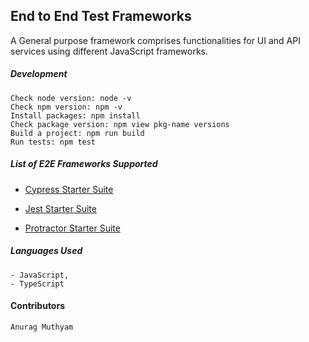 ## End to End Test Frameworks

A General purpose framework comprises functionalities for UI and API services using different JavaScript frameworks.

##### Development
```properties
Check node version: node -v
Check npm version: npm -v
Install packages: npm install
Check package version: npm view pkg-name versions
Build a project: npm run build
Run tests: npm test
```

##### List of E2E Frameworks Supported
- [Cypress Starter Suite](https://github.com/aryaghan-mutum/e2e-test-frameworks/tree/master/cypress-starter-suite)

- [Jest Starter Suite](https://github.com/aryaghan-mutum/e2e-test-frameworks/tree/master/jest-starter-suite)

- [Protractor Starter Suite](https://github.com/aryaghan-mutum/e2e-test-frameworks/tree/master/protractor-starter-suite)

##### Languages Used
```properties
- JavaScript,
- TypeScript
```

#### Contributors
```properties
Anurag Muthyam
```